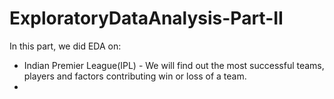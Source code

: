 # ExploratoryDataAnalysis-Part-II
In this part, we did EDA on:
- Indian Premier League(IPL) - We will find out the most successful teams, players and factors contributing win or loss of a team.
- 

